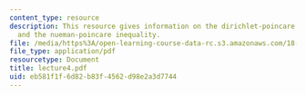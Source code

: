 ```yaml
---
content_type: resource
description: This resource gives information on the dirichlet-poincare inequality
  and the nueman-poincare inequality.
file: /media/https%3A/open-learning-course-data-rc.s3.amazonaws.com/18-152-introduction-to-partial-differential-equations-fall-2005/eb581f1f6d82b83f4562d98e2a3d7744_lecture4.pdf
file_type: application/pdf
resourcetype: Document
title: lecture4.pdf
uid: eb581f1f-6d82-b83f-4562-d98e2a3d7744
---
```

